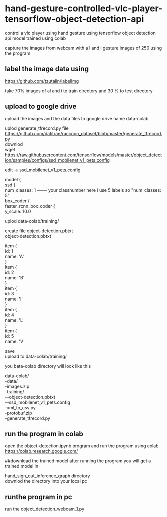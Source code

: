 # hand-gesture-controlled-vlc-player-tensorflow-object-detection-api
control a vlc player using hand gesture using tensorflow object detection api  model trained using colab

capture the images from webcam with a l and i gesture images of 250 using the program

## label the image data using 
https://github.com/tzutalin/labelImg

take 70% images of al and i to train directory and 30 % to test directory

## upload to google drive
upload the images and the data files to google drive name data-colab

uplod generate_tfrecord.py file  
https://github.com/datitran/raccoon_dataset/blob/master/generate_tfrecord.py  
downlod   
wget https://raw.githubusercontent.com/tensorflow/models/master/object_detection/samples/configs/ssd_mobilenet_v1_pets.config  

edit -> ssd_mobilenet_v1_pets.config  

model {  
  ssd {  
    num_classes: 1    ----- your classnumber here i use 5 labels so "num_classes: 5"  
    box_coder {  
      faster_rcnn_box_coder {  
        y_scale: 10.0  
        
uplod  data-colab/training/  

create file object-detection.pbtxt   
object-detection.pbtxt  

item {  
  id: 1  
  name: 'A'  
}  
item {  
  id: 2  
  name: 'B'  
}  
item {  
  id: 3  
  name: 'I'  
}  
item {  
  id: 4  
  name: 'L'  
}  
item {  
  id: 5  
  name: 'V'  

save   
upload to data-colab/training/  

you bata-colab directory will look like this   

data-colab/  
-data/  
-images.zip  
-training/  
--object-detection.pbtxt    
--ssd_mobilenet_v1_pets.config  
-xml_to_csv.py  
-protobuf.zip  
-generate_tfrecord.py  

## run the program in colab
open the object-detection.ipynb program and run the program using colab  
https://colab.research.google.com/  

##download the trained model
after running the program you will get a trained model in  

hand_sign_out_inference_graph directory   
downlod the directory into your local pc 
## runthe program in pc
run the object_detection_webcam_1.py  
